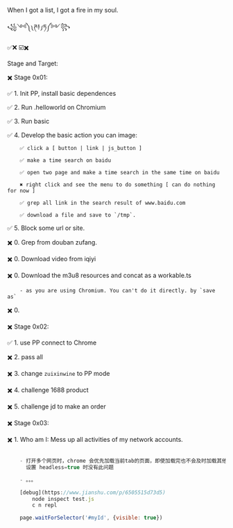 When I got a list, I got a fire in my soul.

꧁༺༽༾ཊ࿈ཏ༿༼༻꧂

✅❌
☑️✖️

Stage and Target:


✖️ Stage 0x01:

✅    1. Init PP, install basic dependences

✅    2. Run <tc>.helloworld on Chromium    

✅    3. Run basic <tc>

✅    4. Develop the basic action you can image:

        ✅ click a [ button | link | js_button ]

        ✅ make a time search on baidu

        ✅ open two page and make a time search in the same time on baidu

        ✖️ right click and see the menu to do something [ can do nothing for now ]

        ✅ grep all link in the search result of www.baidu.com

        ✅ download a file and save to `/tmp`.

✅    5. Block some url or site.

✖️    0. Grep from douban zufang.

✖️    0. Download video from iqiyi

✖️    0. Download the m3u8 resources and concat as a workable.ts

        - as you are using Chromium. You can't do it directly. by `save as`

✖️    0. 


✖️ Stage 0x02:

✅    1. use PP connect to Chrome

✖️    2. pass all <tc>

✖️    3. change `zuixinwine` to PP mode

✖️    4. challenge 1688 product

✖️    5. challenge jd to make an order


✖️ Stage 0x03:

✖️    1. Who am I: Mess up all activities of my network accounts.




```javascript

    - 打开多个网页时，chrome 会优先加载当前tab的页面，即使加载完也不会及时加载其他页面
      设置 headless=true 时没有此问题

    - 。。。

    [debug](https://www.jianshu.com/p/6505515d73d5)
        node inspect test.js
        c n repl

    page.waitForSelector('#myId', {visible: true})

```
